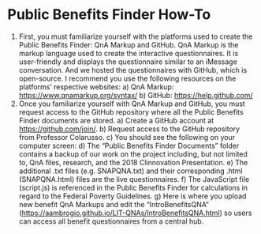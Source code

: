 # Public Benefits Finder How-To
1)	First, you must familiarize yourself with the platforms used to create the Public Benefits Finder: QnA Markup and GitHub. QnA Markup is the markup language used to create the interactive questionnaires. It is user-friendly and displays the questionnaire similar to an iMessage conversation. And we hosted the questionnaires with GitHub, which is open-source. I recommend you use the following resources on the platforms’ respective websites:
a)	QnA Markup: https://www.qnamarkup.org/syntax/
b)	GitHub: https://help.github.com/ 
2)	Once you familiarize yourself with QnA Markup and GitHub, you must request access to the GitHub repository where all the Public Benefits Finder documents are stored.
a)	Create a GitHub account at https://github.com/join/.
b)	Request access to the GitHub repository from Professor Colarusso.
c)	You should see the following on your computer screen: 
d)	The “Public Benefits Finder Documents” folder contains a backup of our work on the project including, but not limited to, QnA files, research, and the 2018 Clinnovation Presentation. 
e)	The additional .txt files (e.g. SNAPQNA.txt) and their corresponding .html (SNAPQNA.html) files are the live questionnaires.
f)	The JavaScript file (script.js) is referenced in the Public Benefits Finder for calculations in regard to the Federal Poverty Guidelines. 
g)	Here is where you upload new benefit QnA Markups and edit the “IntroBenefitsQNA” (https://aambrogio.github.io/LIT-QNAs/IntroBenefitsQNA.html) so users can access all benefit questionnaires from a central hub. 

